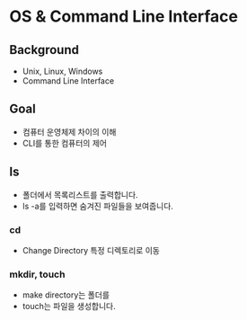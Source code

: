 # OS & Command Line Interface

## Background
- Unix, Linux, Windows
- Command Line Interface

## Goal
- 컴퓨터 운영체제 차이의 이해
- CLI를 통한 컴퓨터의 제어

## ls
- 폴더에서 목록리스트를 출력합니다.
- ls -a를 입력하면 숨겨진 파일들을 보여줍니다.

### cd
- Change Directory 특정 디렉토리로 이동

### mkdir, touch
- make directory는 폴더를
- touch는 파일을 생성합니다.